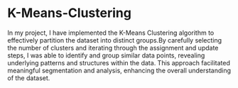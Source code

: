 # K-Means-Clustering
In my project, I have implemented the K-Means Clustering algorithm to effectively partition the dataset into distinct groups.By carefully selecting the number of clusters and iterating through the assignment and update steps, I was able to identify and group similar data points, revealing underlying patterns and structures within the data. This approach facilitated meaningful segmentation and analysis, enhancing the overall understanding of the dataset.
